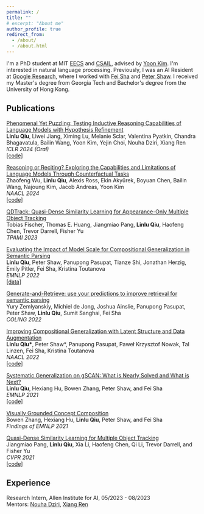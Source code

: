 ```yaml
---
permalink: /
title: ""
# excerpt: "About me"
author_profile: true
redirect_from:
  - /about/
  - /about.html
---
```


I'm a PhD student at MIT [EECS](https://www.eecs.mit.edu) and [CSAIL](https://www.csail.mit.edu), advised by [Yoon Kim](https://people.csail.mit.edu/yoonkim). I'm interested in natural language processing. Previously, I was an AI Resident at [Google Research](https://research.google), where I worked with [Fei Sha](https://www.feisha.org) and [Peter Shaw](http://www.ptshaw.com). I received my Master's degree from Georgia Tech and Bachelor's degree from the University of Hong Kong.

Publications
------
[Phenomenal Yet Puzzling: Testing Inductive Reasoning Capabilities of Language Models with Hypothesis Refinement](https://arxiv.org/abs/2310.08559) \
**Linlu Qiu**, Liwei Jiang, Ximing Lu, Melanie Sclar, Valentina Pyatkin, Chandra Bhagavatula, Bailin Wang, Yoon Kim, Yejin Choi, Nouha Dziri, Xiang Ren \
*ICLR 2024 (Oral)* \
[\[code\]](https://github.com/linlu-qiu/lm-inductive-reasoning)

[Reasoning or Reciting? Exploring the Capabilities and Limitations of Language Models Through Counterfactual Tasks](https://arxiv.org/abs/2307.02477) \
Zhaofeng Wu, **Linlu Qiu**, Alexis Ross, Ekin Akyürek, Boyuan Chen, Bailin Wang, Najoung Kim, Jacob Andreas, Yoon Kim \
*NAACL 2024* \
[\[code\]](https://github.com/ZhaofengWu/counterfactual-evaluation)

[QDTrack: Quasi-Dense Similarity Learning for Appearance-Only Multiple Object Tracking](https://arxiv.org/abs/2210.06984) \
Tobias Fischer, Thomas E. Huang, Jiangmiao Pang, **Linlu Qiu**, Haofeng Chen, Trevor Darrell, Fisher Yu \
*TPAMI 2023*

[Evaluating the Impact of Model Scale for Compositional Generalization in Semantic Parsing](https://arxiv.org/abs/2205.12253) \
**Linlu Qiu**, Peter Shaw, Panupong Pasupat, Tianze Shi, Jonathan Herzig, Emily Pitler, Fei Sha, Kristina Toutanova \
*EMNLP 2022* \
[\[data\]](https://drive.google.com/file/d/118igrs-jA2k8j4ft-GYVPQOm8xbce7ht/view?usp=sharing)

[Generate-and-Retrieve: use your predictions to improve retrieval for semantic parsing](https://arxiv.org/abs/2209.14899) \
Yury Zemlyanskiy, Michiel de Jong, Joshua Ainslie, Panupong Pasupat, Peter Shaw, **Linlu Qiu**, Sumit Sanghai, Fei Sha \
*COLING 2022*

[Improving Compositional Generalization with Latent Structure and Data Augmentation](https://arxiv.org/abs/2112.07610) \
**Linlu Qiu\***, Peter Shaw\*, Panupong Pasupat, Paweł Krzysztof Nowak, Tal Linzen, Fei Sha, Kristina Toutanova \
*NAACL 2022* \
[\[code\]](https://github.com/google-research/language/tree/master/language/compgen/csl)

[Systematic Generalization on gSCAN: What is Nearly Solved and What is Next?](https://arxiv.org/abs/2109.12243) \
**Linlu Qiu**, Hexiang Hu, Bowen Zhang, Peter Shaw, and Fei Sha \
*EMNLP 2021* \
[\[code\]](https://github.com/google-research/language/tree/master/language/gscan)

[Visually Grounded Concept Composition](https://arxiv.org/abs/2109.14115) \
Bowen Zhang, Hexiang Hu, **Linlu Qiu**, Peter Shaw, and Fei Sha  \
*Findings of EMNLP 2021*

[Quasi-Dense Similarity Learning for Multiple Object Tracking](https://arxiv.org/abs/2006.06664) \
Jiangmiao Pang, **Linlu Qiu**, Xia Li, Haofeng Chen, Qi Li, Trevor Darrell, and Fisher Yu \
*CVPR 2021* \
[\[code\]](https://github.com/SysCV/qdtrack)

Experience
------
Research Intern, Allen Institute for AI, 05/2023 - 08/2023 \
Mentors: [Nouha Dziri](https://nouhadziri.github.io), [Xiang Ren](https://shanzhenren.github.io)
